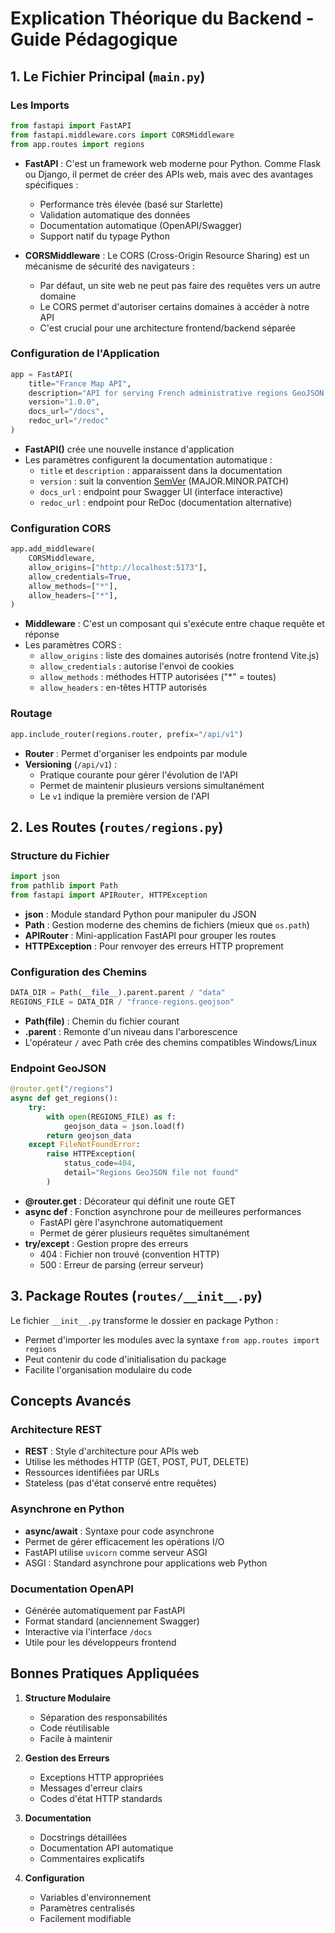 # Explication Théorique du Backend - Guide Pédagogique

## 1. Le Fichier Principal (`main.py`)

### Les Imports
```python
from fastapi import FastAPI
from fastapi.middleware.cors import CORSMiddleware
from app.routes import regions
```
- **FastAPI** : C'est un framework web moderne pour Python. Comme Flask ou Django, il permet de créer des APIs web, mais avec des avantages spécifiques :
  - Performance très élevée (basé sur Starlette)
  - Validation automatique des données
  - Documentation automatique (OpenAPI/Swagger)
  - Support natif du typage Python
  
- **CORSMiddleware** : Le CORS (Cross-Origin Resource Sharing) est un mécanisme de sécurité des navigateurs :
  - Par défaut, un site web ne peut pas faire des requêtes vers un autre domaine
  - Le CORS permet d'autoriser certains domaines à accéder à notre API
  - C'est crucial pour une architecture frontend/backend séparée

### Configuration de l'Application
```python
app = FastAPI(
    title="France Map API",
    description="API for serving French administrative regions GeoJSON data",
    version="1.0.0",
    docs_url="/docs",
    redoc_url="/redoc"
)
```
- **FastAPI()** crée une nouvelle instance d'application
- Les paramètres configurent la documentation automatique :
  - `title` et `description` : apparaissent dans la documentation
  - `version` : suit la convention [SemVer](https://semver.org/) (MAJOR.MINOR.PATCH)
  - `docs_url` : endpoint pour Swagger UI (interface interactive)
  - `redoc_url` : endpoint pour ReDoc (documentation alternative)

### Configuration CORS
```python
app.add_middleware(
    CORSMiddleware,
    allow_origins=["http://localhost:5173"],
    allow_credentials=True,
    allow_methods=["*"],
    allow_headers=["*"],
)
```
- **Middleware** : C'est un composant qui s'exécute entre chaque requête et réponse
- Les paramètres CORS :
  - `allow_origins` : liste des domaines autorisés (notre frontend Vite.js)
  - `allow_credentials` : autorise l'envoi de cookies
  - `allow_methods` : méthodes HTTP autorisées ("*" = toutes)
  - `allow_headers` : en-têtes HTTP autorisés

### Routage
```python
app.include_router(regions.router, prefix="/api/v1")
```
- **Router** : Permet d'organiser les endpoints par module
- **Versioning** (`/api/v1`) :
  - Pratique courante pour gérer l'évolution de l'API
  - Permet de maintenir plusieurs versions simultanément
  - Le `v1` indique la première version de l'API

## 2. Les Routes (`routes/regions.py`)

### Structure du Fichier
```python
import json
from pathlib import Path
from fastapi import APIRouter, HTTPException
```
- **json** : Module standard Python pour manipuler du JSON
- **Path** : Gestion moderne des chemins de fichiers (mieux que `os.path`)
- **APIRouter** : Mini-application FastAPI pour grouper les routes
- **HTTPException** : Pour renvoyer des erreurs HTTP proprement

### Configuration des Chemins
```python
DATA_DIR = Path(__file__).parent.parent / "data"
REGIONS_FILE = DATA_DIR / "france-regions.geojson"
```
- **Path(__file__)** : Chemin du fichier courant
- **.parent** : Remonte d'un niveau dans l'arborescence
- L'opérateur `/` avec Path crée des chemins compatibles Windows/Linux

### Endpoint GeoJSON
```python
@router.get("/regions")
async def get_regions():
    try:
        with open(REGIONS_FILE) as f:
            geojson_data = json.load(f)
        return geojson_data
    except FileNotFoundError:
        raise HTTPException(
            status_code=404,
            detail="Regions GeoJSON file not found"
        )
```
- **@router.get** : Décorateur qui définit une route GET
- **async def** : Fonction asynchrone pour de meilleures performances
  - FastAPI gère l'asynchrone automatiquement
  - Permet de gérer plusieurs requêtes simultanément
- **try/except** : Gestion propre des erreurs
  - 404 : Fichier non trouvé (convention HTTP)
  - 500 : Erreur de parsing (erreur serveur)

## 3. Package Routes (`routes/__init__.py`)

Le fichier `__init__.py` transforme le dossier en package Python :
- Permet d'importer les modules avec la syntaxe `from app.routes import regions`
- Peut contenir du code d'initialisation du package
- Facilite l'organisation modulaire du code

## Concepts Avancés

### Architecture REST
- **REST** : Style d'architecture pour APIs web
- Utilise les méthodes HTTP (GET, POST, PUT, DELETE)
- Ressources identifiées par URLs
- Stateless (pas d'état conservé entre requêtes)

### Asynchrone en Python
- **async/await** : Syntaxe pour code asynchrone
- Permet de gérer efficacement les opérations I/O
- FastAPI utilise `uvicorn` comme serveur ASGI
- ASGI : Standard asynchrone pour applications web Python

### Documentation OpenAPI
- Générée automatiquement par FastAPI
- Format standard (anciennement Swagger)
- Interactive via l'interface `/docs`
- Utile pour les développeurs frontend

## Bonnes Pratiques Appliquées

1. **Structure Modulaire**
   - Séparation des responsabilités
   - Code réutilisable
   - Facile à maintenir

2. **Gestion des Erreurs**
   - Exceptions HTTP appropriées
   - Messages d'erreur clairs
   - Codes d'état HTTP standards

3. **Documentation**
   - Docstrings détaillées
   - Documentation API automatique
   - Commentaires explicatifs

4. **Configuration**
   - Variables d'environnement
   - Paramètres centralisés
   - Facilement modifiable
